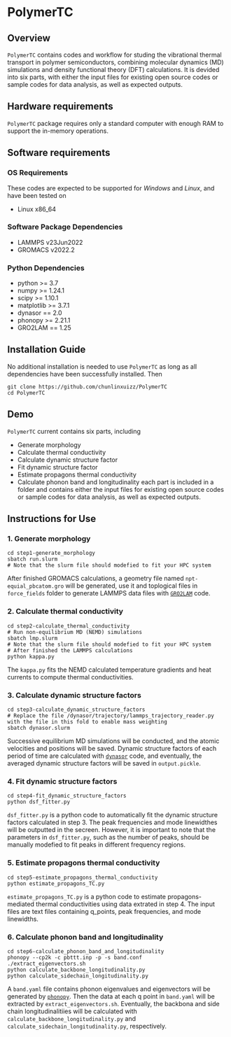 # PolymerTC

## Overview
`PolymerTC` contains codes and workflow for studing the vibrational thermal transport in polymer semiconductors, combining molecular dynamics (MD) simulations and density functional theory (DFT) calculations. It is devided into six parts, with either the input files for existing open source codes or sample codes for data analysis, as well as expected outputs.

## Hardware requirements
`PolymerTC` package requires only a standard computer with enough RAM to support the in-memory operations.

## Software requirements
### OS Requirements
These codes are expected to be supported for *Windows* and *Linux*, and have been tested on
+ Linux x86_64

### Software Package Dependencies
+ LAMMPS v23Jun2022
+ GROMACS v2022.2

### Python Dependencies
+ python >= 3.7
+ numpy >= 1.24.1
+ scipy >= 1.10.1
+ matplotlib >= 3.7.1
+ dynasor == 2.0
+ phonopy >= 2.21.1
+ GRO2LAM == 1.25

## Installation Guide
No additional installation is needed to use `PolymerTC` as long as all dependencies have been successfully installed. Then
```
git clone https://github.com/chunlinxuizz/PolymerTC
cd PolymerTC
```

## Demo
`PolymerTC` current contains six parts, including
+ Generate morphology
+ Calculate thermal conductivity
+ Calculate dynamic structure factor
+ Fit dynamic structure factor
+ Estimate propagons thermal conductivity
+ Calculate phonon band and longitudinality
each part is included in a folder and contains either the input files for existing open source codes or sample codes for data analysis, as well as expected outputs.

## Instructions for Use
### 1. Generate morphology
```
cd step1-generate_morphology
sbatch run.slurm
# Note that the slurm file should modefied to fit your HPC system
```
After finished GROMACS calculations, a geometry file named `npt-equial_pbcatom.gro` will be generated, use it and toplogical files in `force_fields` folder to generate LAMMPS data files with [`GRO2LAM`](https://github.com/hernanchavezthielemann/GRO2LAM) code.
### 2. Calculate thermal conductivity
```
cd step2-calculate_thermal_conductivity
# Run non-equilibrium MD (NEMD) simulations
sbatch lmp.slurm
# Note that the slurm file should modefied to fit your HPC system
# After finished the LAMMPS calculations
python kappa.py
```
The `kappa.py` fits the NEMD calculated temperature gradients and heat currents to compute thermal conductivities.

### 3. Calculate dynamic structure factors
```
cd step3-calculate_dynamic_structure_factors
# Replace the file /dynasor/trajectory/lammps_trajectory_reader.py with the file in this fold to enable mass weighting
sbatch dynasor.slurm
```
Successive equilibrium MD simulations will be conducted, and the atomic velocities and positions will be saved. Dynamic structure factors of each period of time are calculated with [`dynasor`](https://gitlab.com/materials-modeling/dynasor) code, and eventually, the averaged dynamic structure factors will be saved in `output.pickle`. 
### 4. Fit dynamic structure factors
```
cd step4-fit_dynamic_structure_factors
python dsf_fitter.py
```
`dsf_fitter.py` is a python code to automatically fit the dynamic structure factors calculated in step 3. The 
peak frequencies and mode linewidthes will be outputted in the secreen. 
However, it is important to note that the parameters in `dsf_fitter.py`, such as the number of peaks, should be manually modefied to fit peaks in different frequency regions.
### 5. Estimate propagons thermal conductivity
```
cd step5-estimate_propagons_thermal_conductivity
python estimate_propagons_TC.py
```
`estimate_propagons_TC.py` is a python code to estimate propagons-mediated thermal conductivities using data extrated in step 4. The input files are text files containing q_points, peak frequencies, and mode linewidths.
### 6. Calculate phonon band and longitudinality
```
cd step6-calculate_phonon_band_and_longitudinality
phonopy --cp2k -c pbttt.inp -p -s band.conf
./extract_eigenvectors.sh
python calculate_backbone_longitudinality.py
python calculate_sidechain_longitudinality.py
```
A `band.yaml` file contains phonon eigenvalues and eigenvectors will be generated by [`phonopy`](https://phonopy.github.io/phonopy/). Then the data at each q point in `band.yaml` will be extracted by `extract_eigenvectors.sh`. Eventually, the backbona and side chain longitudinalitiies will be calculated with `calculate_backbone_longitudinality.py` and `calculate_sidechain_longitudinality.py`, respectively.

